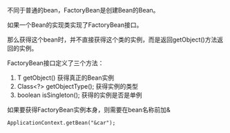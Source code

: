 不同于普通的bean，FactoryBean是创建Bean的Bean。

如果一个Bean的实现类实现了FactoryBean接口。

那么获得这个bean时，并不直接获得这个类的实例，而是返回getObject()方法返回的实例。

FactoryBean接口定义了三个方法：

1.	T getObject()  获得真正的Bean实例
2.	Class<?> getObjectType(); 获得实例的类型
3.	boolean isSingleton(); 获得的实例是否是单例

如果要获得FactoryBean实例本身，则需要在bean名称前加&

	ApplicationContext.getBean("&car");